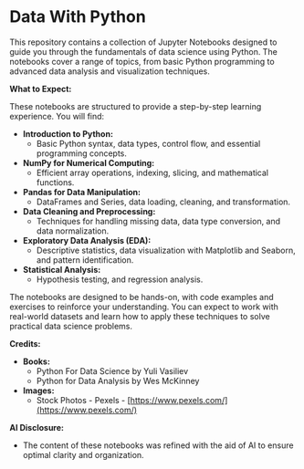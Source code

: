# Data With Python

This repository contains a collection of Jupyter Notebooks designed to guide you through the fundamentals of data science using Python. The notebooks cover a range of topics, from basic Python programming to advanced data analysis and visualization techniques.

**What to Expect:**

These notebooks are structured to provide a step-by-step learning experience. You will find:

* **Introduction to Python:**
    * Basic Python syntax, data types, control flow, and essential programming concepts.
* **NumPy for Numerical Computing:**
    * Efficient array operations, indexing, slicing, and mathematical functions.
* **Pandas for Data Manipulation:**
    * DataFrames and Series, data loading, cleaning, and transformation.
* **Data Cleaning and Preprocessing:**
    * Techniques for handling missing data, data type conversion, and data normalization.
* **Exploratory Data Analysis (EDA):**
    * Descriptive statistics, data visualization with Matplotlib and Seaborn, and pattern identification.
* **Statistical Analysis:**
    * Hypothesis testing, and regression analysis.

The notebooks are designed to be hands-on, with code examples and exercises to reinforce your understanding. You can expect to work with real-world datasets and learn how to apply these techniques to solve practical data science problems.

**Credits:**

* **Books:**
    * Python For Data Science by Yuli Vasiliev
    * Python for Data Analysis by Wes McKinney
* **Images:**
    * Stock Photos - Pexels - [https://www.pexels.com/](https://www.pexels.com/)

**AI Disclosure:**

* The content of these notebooks was refined with the aid of AI to ensure optimal clarity and organization.